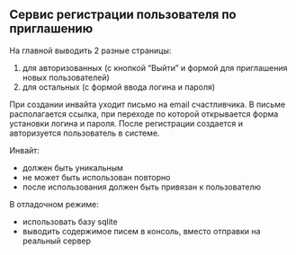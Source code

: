## Сервис регистрации пользователя по приглашению 

На главной выводить 2 разные страницы: 
  1. для авторизованных (с кнопкой “Выйти” и формой для приглашения новых пользователей)
  2. для остальных (с формой ввода логина и пароля)

При создании инвайта уходит письмо на email счастливчика.
В письме располагается ссылка, при переходе по которой открывается форма установки логина и пароля.
После регистрации создается и авторизуется пользователь в системе. 

Инвайт:
 - должен быть уникальным
 - не может быть использован повторно
 - после использования должен быть привязан к пользователю

В отладочном режиме:
 - использовать базу sqlite
 - выводить содержимое писем в консоль, вместо отправки на реальный сервер
